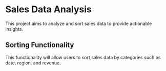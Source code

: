 # Sales Data Analysis 

This project aims to analyze and sort sales data to provide actionable insights. 


## Sorting Functionality 

This functionality will allow users to sort sales data by categories such as date, region, and revenue.
